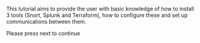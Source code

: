 This tutorial aims to provide the user with basic knowledge of how to install 3 tools (Snort, Splunk and Terraform), how to configure these and set up communications between them. 

Please press next to continue